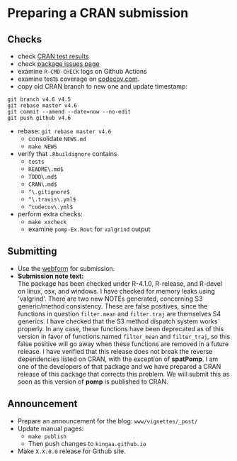 # Preparing a CRAN submission

## Checks

- check [CRAN test results](https://cran.r-project.org/web/checks/check_results_pomp.html)
- check [package issues page](https://github.com/kingaa/pomp/issues)
- examine `R-CMD-CHECK` logs on Github Actions
- examine tests coverage on [codecov.com](https://codecov.io/gh/kingaa/pomp).
- copy old CRAN branch to new one and update timestamp:

```
git branch v4.6 v4.5
git rebase master v4.6
git commit --amend --date=now --no-edit
git push github v4.6
```

- rebase: `git rebase master v4.6`
  - consolidate `NEWS.md`
  - `make NEWS`
- verify that `.Rbuildignore` contains
  - `tests`
  - `README\.md$`
  - `TODO\.md$`
  - `CRAN\.md$`
  - `^\.gitignore$`
  - `^\.travis\.yml$`
  - `^codecov\.yml$`
- perform extra checks:
  - `make xxcheck`
  - examine `pomp-Ex.Rout` for `valgrind` output

## Submitting

- Use the [webform](https://xmpalantir.wu.ac.at/cransubmit/) for submission.
- **Submission note text:**  
  The package has been checked under R-4.1.0, R-release, and R-devel on linux, osx, and windows.
  I have checked for memory leaks using 'valgrind'.
  There are two new NOTEs generated, concerning S3 generic/method consistency.
  These are false positives, since the functions in question `filter.mean` and `filter.traj` are themselves S4 generics.
  I have checked that the S3 method dispatch system works properly.
  In any case, these functions have been deprecated as of this version in favor of functions named `filter_mean` and `filter_traj`, so this false positive will go away when these functions are removed in a future release.
  I have verified that this release does not break the reverse dependencies listed on CRAN, with the exception of **spatPomp**.
  I am one of the developers of that package and we have prepared a CRAN release of this package that corrects this problem.
  We will submit this as soon as this version of **pomp** is published to CRAN.

## Announcement

- Prepare an announcement for the blog: `www/vignettes/_post/`
- Update manual pages:
  - `make publish`
  - Then push changes to `kingaa.github.io`
- Make `X.X.0.0` release for Github site.
